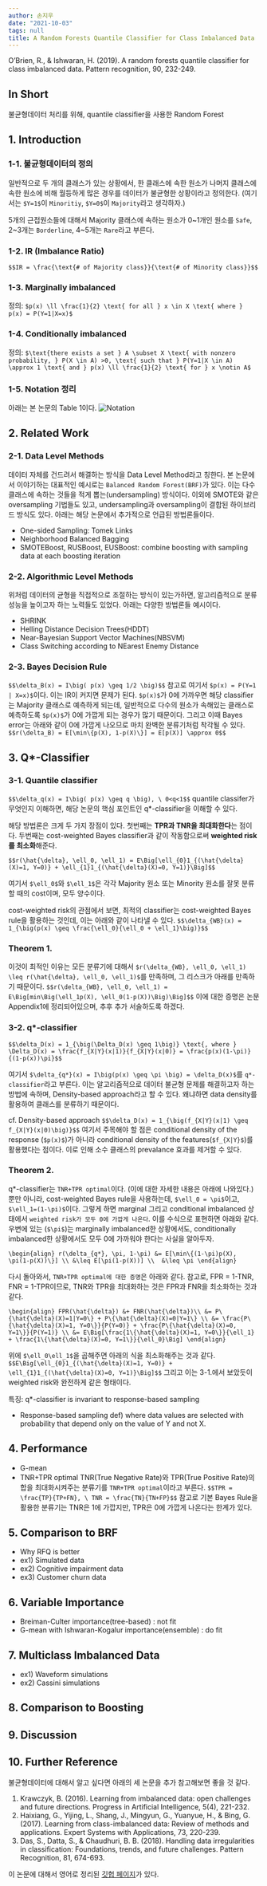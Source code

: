 ```yaml
---
author: 손지우
date: "2021-10-03"
tags: null
title: A Random Forests Quantile Classifier for Class Imbalanced Data
---
```


O’Brien, R., & Ishwaran, H. (2019). A random forests quantile classifier for class imbalanced data. Pattern recognition, 90, 232-249.
<!--more-->

## In Short
불균형데이터 처리를 위해, quantile classifier을 사용한 Random Forest

## 1. Introduction
### 1-1. 불균형데이터의 정의
일반적으로 두 개의 클래스가 있는 상황에서, 한 클래스에 속한 원소가 나머지 클래스에 속한 원소에 비해 월등하게 많은 경우를 데이터가 불균형한 상황이라고 정의한다. (여기서는 `$Y=1$`이 `Minoritiy`, `$Y=0$`이 `Majority`라고 생각하자.)

5개의 근접원소들에 대해서 Majority 클래스에 속하는 원소가 0~1개인 원소를 `Safe`, 2~3개는 `Borderline`, 4~5개는 `Rare`라고 부른다.

### 1-2. IR (Imbalance Ratio)
`$$IR = \frac{\text{# of Majority class}}{\text{# of Minority class}}$$`

### 1-3. Marginally imbalanced
정의: `$p(x) \ll \frac{1}{2} \text{ for all } x \in X \text{ where } p(x) = P(Y=1|X=x)$`

### 1-4. Conditionally imbalanced
정의: `$\text{there exists a set } A \subset X \text{ with nonzero probability, } P(X \in A) >0, \text{ such that } P(Y=1|X \in A) \approx 1 \text{ and } p(x) \ll \frac{1}{2} \text{ for } x \notin A$`

### 1-5. Notation 정리
아래는 본 논문의 Table 1이다.
![Notation](images/posts/paper/imbalanced_randomforest_table1.PNG)

## 2. Related Work
### 2-1. Data Level Methods
데이터 자체를 건드려서 해결하는 방식을 Data Level Method라고 칭한다. 본 논문에서 이야기하는 대표적인 예시로는 `Balanced Random Forest(BRF)`가 있다. 이는 다수 클래스에 속하는 것들을 적게 뽑는(undersampling) 방식이다. 이외에 SMOTE와 같은 oversampling 기법들도 있고, undersampling과 oversampling이 결합된 하이브리드 방식도 있다. 아래는 해당 논문에서 추가적으로 언급된 방법론들이다.
- One-sided Sampling: Tomek Links
- Neighborhood Balanced Bagging
- SMOTEBoost, RUSBoost, EUSBoost: combine boosting with sampling data at each boosting iteration

### 2-2. Algorithmic Level Methods
위처럼 데이터의 균형을 직접적으로 조절하는 방식이 있는가하면, 알고리즘적으로 분류 성능을 높이고자 하는 노력들도 있었다. 아래는 다양한 방법론들 예시이다.
- SHRINK
- Helling Distance Decision Trees(HDDT)
- Near-Bayesian Support Vector Machines(NBSVM)
- Class Switching according to NEarest Enemy Distance

### 2-3. Bayes Decision Rule 
`$$\delta_B(x) = I\big( p(x) \geq 1/2 \big)$$`
참고로 여기서 `$p(x) = P(Y=1 | X=x)$`이다. 이는 IR이 커지면 문제가 된다. `$p(x)$`가 0에 가까우면 해당 classifier는 Majority 클래스로 예측하게 되는데, 일반적으로 다수의 원소가 속해있는 클래스로 예측하도록 `$p(x)$`가 0에 가깝게 되는 경우가 많기 때문이다. 그리고 이때 Bayes error는 아래와 같이 0에 가깝게 나오므로 마치 완벽한 분류기처럼 착각될 수 있다.
`$$r(\delta_B) = E[\min\{p(X), 1-p(X)\}] = E[p(X)] \approx 0$$`

## 3. Q*-Classifier
### 3-1. Quantile classifier
`$$\delta_q(x) = I\big( p(x) \geq q \big), \ 0<q<1$$`
quantile classifer가 무엇인지 이해하면, 해당 논문의 핵심 포인트인 q*-classifier을 이해할 수 있다.

해당 방법론은 크게 두 가지 장점이 있다. 첫번째는 **TPR과 TNR을 최대화한다**는 점이다. 두번째는 cost-weighted Bayes classifier과 같이 작동함으로써 **weighted risk를 최소화**해준다.

`$$r(\hat{\delta}, \ell_0, \ell_1) = E\Big[\ell_{0}1_{(\hat{\delta}(X)=1, Y=0)} + \ell_{1}1_{(\hat{\delta}(X)=0, Y=1)}\Big]$$`

여기서 `$\ell_0$`와 `$\ell_1$`은 각각 Majority 원소 또는 Minority 원소를 잘못 분류할 때의 cost이며, 모두 양수이다.

cost-weighted risk의 관점에서 보면, 최적의 classifier는 cost-weighted Bayes rule을 활용하는 것인데, 이는 아래와 같이 나타낼 수 있다.
`$$\delta_{WB}(x) = 1_{\big(p(x) \geq \frac{\ell_0}{\ell_0 + \ell_1}\big)}$$`

### Theorem 1.
이것이 최적인 이유는 모든 분류기에 대해서 `$r(\delta_{WB}, \ell_0, \ell_1) \leq r(\hat{\delta}, \ell_0, \ell_1)$`를 만족하며, 그 리스크가 아래를 만족하기 때문이다.
`$$r(\delta_{WB}, \ell_0, \ell_1) = E\Big[min\Big(\ell_1p(X), \ell_0(1-p(X))\Big)\Big]$$`
이에 대한 증명은 논문 Appendix1에 정리되어있으며, 추후 추가 서술하도록 하겠다.

### 3-2. q*-classifier
`$$\delta_D(x) = 1_{\big(\Delta_D(x) \geq 1\big)}
\text{, where } \Delta_D(x) = \frac{f_{X|Y}(x|1)}{f_{X|Y}(x|0)} = \frac{p(x)(1-\pi)}{(1-p(x))\pi}$$`

여기서 `$\delta_{q*}(x) = I\big(p(x) \geq \pi \big) = \delta_D(x)$`를 `q*-classifier`라고 부른다. 이는 알고리즘적으로 데이터 불균형 문제를 해결하고자 하는 방법에 속하며, Density-based approach라고 할 수 있다. 왜냐하면 data density를 활용하여 클래스를 분류하기 때문이다.

cf. Density-based approach
`$$\delta_D(x) = 1_{\big(f_{X|Y}(x|1) \geq f_{X|Y}(x|0)\big)}$$`
여기서 주목해야 할 점은 conditional density of the response (`$p(x)$`)가 아니라 conditional density of the features(`$f_{X|Y}$`)를 활용했다는 점이다. 이로 인해 소수 클래스의 prevalance 효과를 제거할 수 있다.


### Theorem 2.
q*-classifier는 `TNR+TPR optimal`이다. (이에 대한 자세한 내용은 아래에 나와있다.) 뿐만 아니라, cost-weighted Bayes rule을 사용하는데, `$\ell_0 = \pi$`이고, `$\ell_1=(1-\pi)$`이다. 그렇게 하면 marginal 그리고 conditional imbalanced 상태에서 `weighted risk가 모두 0에 가깝게 나온다`. 이를 수식으로 표현하면 아래와 같다. 우변에 있는 (`$\pi$`)는 marginally imbalanced한 상황에서도, conditionally imbalanced한 상황에서도 모두 0에 가까워야 한다는 사실을 알아두자.

`\begin{align}
r(\delta_{q*}, \pi, 1-\pi) &= E[\min\{(1-\pi)p(X), \pi(1-p(X))\}] \\
&\leq E[\pi(1-p(X))] \\ 
&\leq \pi
\end{align}`

다시 돌아와서, `TNR+TPR optimal에 대한 증명`은 아래와 같다. 참고로, FPR = 1-TNR, FNR = 1-TPR이므로, TNR와 TPR을 최대화하는 것은 FPR과 FNR을 최소화하는 것과 같다.

`\begin{align}
FPR(\hat{\delta}) &+ FNR(\hat{\delta})\\
&= P\{\hat{\delta}(X)=1|Y=0\} + P\{\hat{\delta}(X)=0|Y=1\} \\
&= \frac{P\{\hat{\delta}(X)=1, Y=0\}}{P(Y=0)} + \frac{P\{\hat{\delta}(X)=0, Y=1\}}{P(Y=1)} \\
&= E\Big[\frac{1\{\hat{\delta}(X)=1, Y=0\}}{\ell_1} + \frac{1\{\hat{\delta}(X)=0, Y=1\}}{\ell_0}\Big]
\end{align}`

위에 `$\ell_0\ell_1$`을 곱해주면 아래의 식을 최소화해주는 것과 같다.
`$$E\Big[\ell_{0}1_{(\hat{\delta}(X)=1, Y=0)} + \ell_{1}1_{(\hat{\delta}(X)=0, Y=1)}\Big]$$`
그리고 이는 3-1.에서 보았듯이 weighted risk와 완전하게 같은 형태이다.

특징: q*-classifier is invariant to response-based sampling
- Response-based sampling
def) where data values are selected with probability that depend only on the value of Y and not X.


## 4. Performance
- G-mean
- TNR+TPR optimal
TNR(True Negative Rate)와 TPR(True Positive Rate)의 합을 최대화시켜주는 분류기를 `TNR+TPR optimal`이라고 부른다.
`$$TPR = \frac{TP}{TP+FN}, \ TNR = \frac{TN}{TN+FP}$$`
참고로 기본 Bayes Rule을 활용한 분류기는 TNR은 1에 가깝지만, TPR은 0에 가깝게 나온다는 한계가 있다.

## 5. Comparison to BRF
- Why RFQ is better
- ex1) Simulated data
- ex2) Cognitive impairment data
- ex3) Customer churn data

## 6. Variable Importance
- Breiman-Culter importance(tree-based) : not fit
- G-mean with Ishwaran-Kogalur importance(ensemble) : do fit

## 7. Multiclass Imbalanced Data
- ex1) Waveform simulations
- ex2) Cassini simulations

## 8. Comparison to Boosting

## 9. Discussion

## 10. Further Reference
불균형데이터에 대해서 알고 싶다면 아래의 세 논문을 추가 참고해보면 좋을 것 같다.
1. Krawczyk, B. (2016). Learning from imbalanced data: open challenges and future directions. Progress in Artificial Intelligence, 5(4), 221-232.
2. Haixiang, G., Yijing, L., Shang, J., Mingyun, G., Yuanyue, H., & Bing, G. (2017). Learning from class-imbalanced data: Review of methods and applications. Expert Systems with Applications, 73, 220-239.
3. Das, S., Datta, S., & Chaudhuri, B. B. (2018). Handling data irregularities in classification: Foundations, trends, and future challenges. Pattern Recognition, 81, 674-693.

이 논문에 대해서 영어로 정리된 [깃헙 페이지](https://luminwin.github.io/randomForestSRC/articles/imbalance.html)가 있다. 
